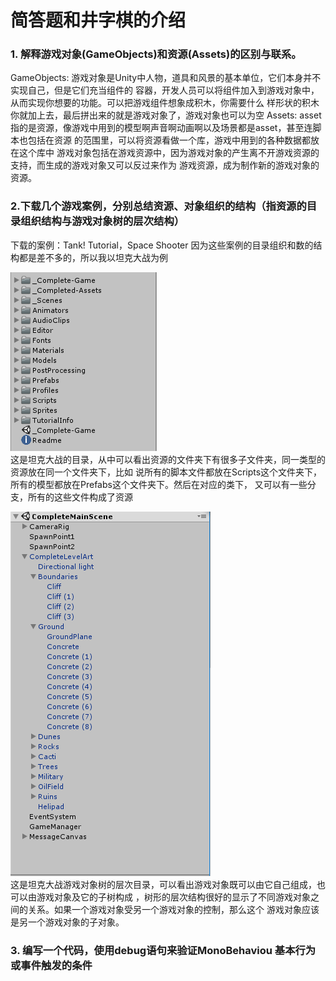 # 简答题和井字棋的介绍
### 1. 解释游戏对象(GameObjects)和资源(Assets)的区别与联系。
GameObjects: 游戏对象是Unity中人物，道具和风景的基本单位，它们本身并不实现自己，但是它们充当组件的
容器，开发人员可以将组件加入到游戏对象中，从而实现你想要的功能。可以把游戏组件想象成积木，你需要什么
样形状的积木你就加上去，最后拼出来的就是游戏对象了，游戏对象也可以为空
Assets: asset指的是资源，像游戏中用到的模型啊声音啊动画啊以及场景都是asset，甚至连脚本也包括在资源
的范围里，可以将资源看做一个库，游戏中用到的各种数据都放在这个库中
游戏对象包括在游戏资源中，因为游戏对象的产生离不开游戏资源的支持，而生成的游戏对象又可以反过来作为
游戏资源，成为制作新的游戏对象的资源。

### 2.下载几个游戏案例，分别总结资源、对象组织的结构（指资源的目录组织结构与游戏对象树的层次结构）
下载的案例：Tank! Tutorial，Space Shooter
因为这些案例的目录组织和数的结构都是差不多的，所以我以坦克大战为例

![](https://github.com/flashowner/first3DHomework/blob/master/%E5%9B%BE%E7%89%871.PNG)
<br>
这是坦克大战的目录，从中可以看出资源的文件夹下有很多子文件夹，同一类型的资源放在同一个文件夹下，比如
说所有的脚本文件都放在Scripts这个文件夹下，所有的模型都放在Prefabs这个文件夹下。然后在对应的类下，
又可以有一些分支，所有的这些文件构成了资源

![](https://github.com/flashowner/first3DHomework/blob/master/%E5%9B%BE%E7%89%872.PNG)<br>
这是坦克大战游戏对象树的层次目录，可以看出游戏对象既可以由它自己组成，也可以由游戏对象及它的子树构成
，树形的层次结构很好的显示了不同游戏对象之间的关系。如果一个游戏对象受另一个游戏对象的控制，那么这个
游戏对象应该是另一个游戏对象的子对象。

### 3. 编写一个代码，使用debug语句来验证MonoBehaviou 基本行为或事件触发的条件
